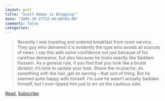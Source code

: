 ```yaml
---
layout: post
title: "Scott Adams is Blogging!"
date: "2005-10-27T22:46:00+01:00"
comments: false
categories: 
---
```


<blockquote>
<p>Recently I was traveling and ordered breakfast from room service. They guy who delivered it is evidently the type who avoids all sources of news. I say this with some confidence not just because of his carefree demeanor, but also because he looks exactly like Saddam Hussein. As a general rule, if you find that you look like a brutal dictator, it&#8217;s time to update your look. Shave the mustache, do something with the hair, get an earring &#8211; that sort of thing. But he seemed quite happy with himself. I&#8217;m sure he wasn&#8217;t actually Saddam himself, but I over-tipped him just to err on the cautious side.</p>
</blockquote>

<p><a href="http://dilbertblog.typepad.com/the_dilbert_blog/2005/10/time_for_a_new_.html">Read</a>, <a href="http://dilbertblog.typepad.com/the_dilbert_blog/index.rdf">Subscribe</a>.</p>


